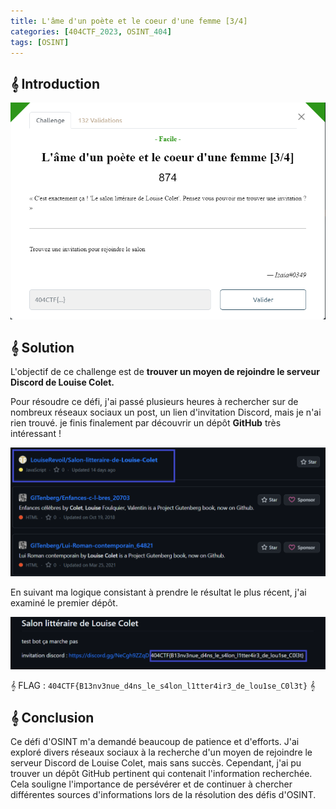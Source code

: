 ```yaml
---
title: L'âme d'un poète et le coeur d'une femme [3/4]
categories: [404CTF_2023, OSINT_404]
tags: [OSINT]
---
```


## 𝄞 Introduction

![Intro](/assets/images/404CTF_2023/OSINT/L'ame_d'un_poete_et_le_coeur_d'une_femme_parti_3/intro.png)


## 𝄞 Solution

L'objectif de ce challenge est de **trouver un moyen de rejoindre le serveur Discord de Louise Colet.**

Pour résoudre ce défi, j'ai passé plusieurs heures à rechercher sur de nombreux réseaux sociaux un post, un lien d'invitation Discord, mais je n'ai rien trouvé. je finis finalement par découvrir un dépôt **GitHub** très intéressant !

![GitHub](/assets/images/404CTF_2023/OSINT/L'ame_d'un_poete_et_le_coeur_d'une_femme_parti_3/louise.png)

En suivant ma logique consistant à prendre le résultat le plus récent, j'ai examiné le premier dépôt.

![Flag](/assets/images/404CTF_2023/OSINT/L'ame_d'un_poete_et_le_coeur_d'une_femme_parti_3/flag.png)

𝄞 FLAG : `404CTF{B13nv3nue_d4ns_le_s4lon_l1tter4ir3_de_lou1se_C0l3t}` 𝄞

## 𝄞 Conclusion
Ce défi d'OSINT m'a demandé beaucoup de patience et d'efforts. J'ai exploré divers réseaux sociaux à la recherche d'un moyen de rejoindre le serveur Discord de Louise Colet, mais sans succès. Cependant, j'ai pu trouver un dépôt GitHub pertinent qui contenait l'information recherchée. Cela souligne l'importance de persévérer et de continuer à chercher différentes sources d'informations lors de la résolution des défis d'OSINT.



















